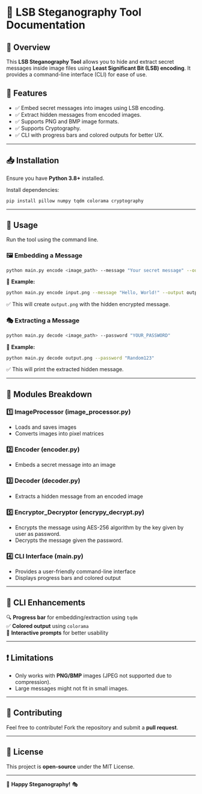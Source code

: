 # 📌 LSB Steganography Tool Documentation

## 📖 Overview
This **LSB Steganography Tool** allows you to hide and extract secret messages inside image files using **Least Significant Bit (LSB) encoding**. It provides a command-line interface (CLI) for ease of use.

## 🚀 Features
- ✅ Embed secret messages into images using LSB encoding.
- ✅ Extract hidden messages from encoded images. 
- ✅ Supports PNG and BMP image formats.
- ✅ Supports Cryptography.
- ✅ CLI with progress bars and colored outputs for better UX. 

---
## 📥 Installation
Ensure you have **Python 3.8+** installed.

Install dependencies:
```bash
pip install pillow numpy tqdm colorama cryptography
```

---
## 🔧 Usage
Run the tool using the command line.

### 🖼️ **Embedding a Message**
```bash
python main.py encode <image_path> --message "Your secret message" --output <output_image> --password "YOUR_PASSSWORD"
```
📌 **Example:**
```bash
python main.py encode input.png --message "Hello, World!" --output output.png --password "Random123"
```
✅ This will create `output.png` with the hidden encrypted message.

### 🎭 **Extracting a Message**
```bash
python main.py decode <image_path> --password "YOUR_PASSWORD"
```
📌 **Example:**
```bash
python main.py decode output.png --password "Random123"
```
✅ This will print the extracted hidden message.

---
## 📜 Modules Breakdown
### **1️⃣ ImageProcessor (image_processor.py)**
- Loads and saves images
- Converts images into pixel matrices

### **2️⃣ Encoder (encoder.py)**
- Embeds a secret message into an image

### **3️⃣ Decoder (decoder.py)**
- Extracts a hidden message from an encoded image
  
### **5️⃣ Encryptor_Decryptor (encrypy_decrypt.py)**
- Encrypts the message using AES-256 algorithm by the key given by user as password.
- Decrypts the message given the password.
  
### **4️⃣ CLI Interface (main.py)**
- Provides a user-friendly command-line interface
- Displays progress bars and colored output

---
## 🎨 CLI Enhancements
🔍 **Progress bar** for embedding/extraction using `tqdm`  
✅ **Colored output** using `colorama`  
📢 **Interactive prompts** for better usability  

---
## ❗ Limitations
- Only works with **PNG/BMP** images (JPEG not supported due to compression).
- Large messages might not fit in small images.

---
## 🤝 Contributing
Feel free to contribute! Fork the repository and submit a **pull request**.

---
## 📜 License
This project is **open-source** under the MIT License.

---
🚀 **Happy Steganography!** 🎭

